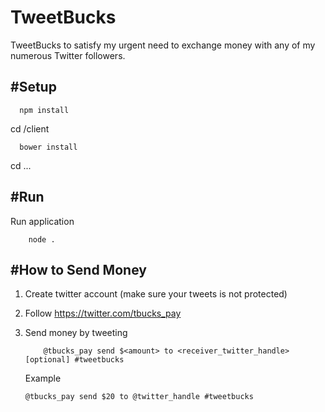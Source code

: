 # TweetBucks
TweetBucks to satisfy my urgent need to
exchange money with any of my numerous Twitter followers. 

#Setup
----

```
  npm install
```

cd  /client

```
  bower install
```

cd ...


#Run 
---

Run application 

```
    node .
```


#How to Send Money
----

1. Create twitter account (make sure your tweets is not protected)
2. Follow https://twitter.com/tbucks_pay
3. Send money by tweeting
    ```
        @tbucks_pay send $<amount> to <receiver_twitter_handle> [optional] #tweetbucks
    ```

   Example

    ```
    @tbucks_pay send $20 to @twitter_handle #tweetbucks
    ```